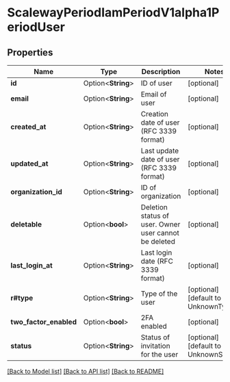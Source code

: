 # ScalewayPeriodIamPeriodV1alpha1PeriodUser

## Properties

Name | Type | Description | Notes
------------ | ------------- | ------------- | -------------
**id** | Option<**String**> | ID of user | [optional]
**email** | Option<**String**> | Email of user | [optional]
**created_at** | Option<**String**> | Creation date of user (RFC 3339 format) | [optional]
**updated_at** | Option<**String**> | Last update date of user (RFC 3339 format) | [optional]
**organization_id** | Option<**String**> | ID of organization | [optional]
**deletable** | Option<**bool**> | Deletion status of user. Owner user cannot be deleted | [optional]
**last_login_at** | Option<**String**> | Last login date (RFC 3339 format) | [optional]
**r#type** | Option<**String**> | Type of the user | [optional][default to UnknownType]
**two_factor_enabled** | Option<**bool**> | 2FA enabled | [optional]
**status** | Option<**String**> | Status of invitation for the user | [optional][default to UnknownStatus]

[[Back to Model list]](../README.md#documentation-for-models) [[Back to API list]](../README.md#documentation-for-api-endpoints) [[Back to README]](../README.md)


